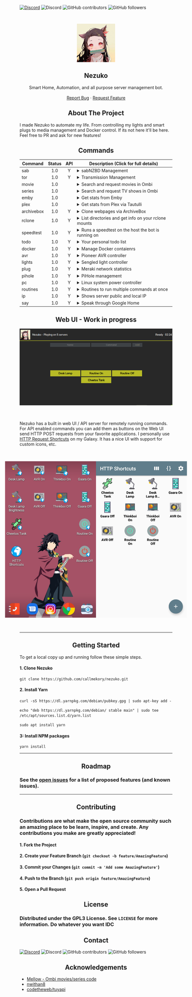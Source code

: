 <p><a href="https://discord.gg/xhnkTUH"><img src="https://img.shields.io/badge/Discord-Invite-7289DA.svg?style=for-the-badge&amp;logo=appveyor" alt="Discord"></a> <img src="https://img.shields.io/discord/302306803880820736?style=for-the-badge" alt="Discord"> <img src="https://img.shields.io/github/contributors/callmekory/nezuko?style=for-the-badge" alt="GitHub contributors"> <img src="https://img.shields.io/github/followers/callmekory?style=for-the-badge" alt="GitHub followers"></p>
<!-- PROJECT LOGO -->
<p><br /></p>
<p align="center">
  <a href="https://github.com/callmekory/nezuko">
    <img src="data/images/logo.png" alt="Logo" width="126" height="126">
  </a>

<strong><h2 align="center">Nezuko</h2></strong>

  <p align="center">
    Smart Home, Automation, and all purpose server management bot.
    <br />
    <br />
    <a href="https://github.com/callmekory/nezuko/issues">Report Bug</a>
    ·
    <a href="https://github.com/callmekory/nezuko/issues">Request Feature</a>
  </p>
</p>

<!-- ABOUT THE PROJECT -->
<h2 align="center"><b>About The Project</b></h2>

<p id="i-made-nezuko-to-automate-my-life-from-controlling-my-lights-and-smart-plugs-to-media-management-and-docker-control-if-its-not-here-it-ll-be-here-feel-free-to-pr-and-ask-for-new-features-">I made Nezuko to automate my life. From controlling my lights and smart plugs to media management and Docker control. If its not here it&#39;ll be here. Feel free to PR and ask for new features!</p>
<h2 id="-commands-"><!-- COMMANDS --></h2>
<h2 align="center"><b>Commands</b></h2>

<table>
<thead>
<tr>
<th>Command</th>
<th style="text-align:center">Status</th>
<th style="text-align:center">API</th>
<th>Description (Click for full details)</th>
</tr>
</thead>
<tbody>
<tr>
<td>sab</td>
<td style="text-align:center">1.0</td>
<td style="text-align:center">Y</td>
<td><details><summary>sabNZBD Management</summary><p>Commands:<p><ul><li><b>list</b> - List all downloads in queue</li><li><b>add</b> - Add NZB&#39;s via link</li></ul></details></td>
</tr>
<tr>
<td>tor</td>
<td style="text-align:center">1.0</td>
<td style="text-align:center">Y</td>
<td><details><summary>Transmission Management</summary><p>Commands:<p><ul><li><b>list</b> - List all downloads in queue</li><li><b>add [magnet link]</b> - Add Torrent via link</li></ul></details></td>
</tr>
<tr>
<td>movie</td>
<td style="text-align:center">1.0</td>
<td style="text-align:center"></td>
<td><details><summary>Search and request movies in Ombi</summary><p>Commands:<p><ul><li><b>[movie name]</b> - Movie to search for</li></ul></details></td>
</tr>
<tr>
<td>series</td>
<td style="text-align:center">1.0</td>
<td style="text-align:center"></td>
<td><details><summary>Search and request TV shows in Ombi</summary><p>Commands:<p><ul><li><b>[series name]</b> - Series to search for</li></ul></details></td>
</tr>
<tr>
<td>emby</td>
<td style="text-align:center">1.0</td>
<td style="text-align:center"></td>
<td><details><summary>Get stats from Emby</summary><p>Commands:<p><ul><li><b>stats</b> - Media library stats</li><li><b>recent [movies/series/music]</b> - View recent media and get links to watch</li><li><b>streams</b> - View who and whats currently streaming</li></ul></details></td>
</tr>
<tr>
<td>plex</td>
<td style="text-align:center">1.0</td>
<td style="text-align:center"></td>
<td><details><summary>Get stats from Plex via Tautulli</summary><p>Commands:<p><ul><li><b>stats</b> - Media library stats</li><li><b>recent [movies/series/music]</b> - View recent media and get links to watch</li><li><b>streams</b> - View who and whats currently streaming</li></ul></details></td>
</tr>
<tr>
<td>archivebox</td>
<td style="text-align:center">1.0</td>
<td style="text-align:center">Y</td>
<td><details><summary>Clone webpages via ArchiveBox</summary><p>Commands:<p><ul><li><b>[url]</b> - Url to add</li></ul></details></td>
</tr>
<tr>
<td>rclone</td>
<td style="text-align:center">1.0</td>
<td style="text-align:center">Y</td>
<td><details><summary>List directories and get info on your rclone mounts</summary><p>Commands:<p><ul><li><b>ls [/some/rclone/dir]</b> - List files in a dir and navigate in pages</li><li><b>size[/some/rclone/dir]</b> - Get the size of a dir on rclone</li></ul></details></td>
</tr>
<tr>
<td>speedtest</td>
<td style="text-align:center">1.0</td>
<td style="text-align:center">Y</td>
<td><details><summary>Runs a speedtest on the host the bot is running on</summary></details></td>
</tr>
<tr>
<td>todo</td>
<td style="text-align:center">1.0</td>
<td style="text-align:center">Y</td>
<td><details><summary>Your personal todo list</summary><p>Commands:<p><ul><li><b>list</b> - List all todos</li><li><b>add [take out trash]</b> - Add a todo</li><li><b>remove [1]</b> - Remove a todo</li></ul></details></td>
</tr>
<tr>
<td>docker</td>
<td style="text-align:center">1.0</td>
<td style="text-align:center">Y</td>
<td><details><summary>Manage Docker contaienrs</summary><p>Commands:<p><ul><li><b>list running/paused/exited/etc</b> - List containers</li><li><b>stop/start/restart/etc [CONTAINER]</b> - Manage container states</li></ul></details></td>
</tr>
<tr>
<td>avr</td>
<td style="text-align:center">1.0</td>
<td style="text-align:center">Y</td>
<td><details><summary>Pioneer AVR controller</summary><p>Commands:<p><ul><li><b>on/off</b> - Power on/off</li><li><b>vol</b> - Show current volume</li><li><b>vol [0-100]</b> - Set AVR volume</li></ul></details></td>
</tr>
<tr>
<td>lights</td>
<td style="text-align:center">1.0</td>
<td style="text-align:center">Y</td>
<td><details><summary>Sengled light controller</summary><p>Commands:<p><ul><li><b>list</b> - List all lights</li><li><b>[light name]</b> - Toggle light on/off</li><li><b>[light name] 0-100</b> - Set light brightness</li></ul></details></td>
</tr>
<tr>
<td>plug</td>
<td style="text-align:center">1.0</td>
<td style="text-align:center">Y</td>
<td><details><summary>Meraki network statistics</summary><p>Commands:<p><ul><li><b>list</b> - List all devices on network</li></ul></details></td>
</tr>
<tr>
<td>pihole</td>
<td style="text-align:center">1.0</td>
<td style="text-align:center">Y</td>
<td><details><summary>PiHole management</summary><p>Commands:<p><ul><li><b>stats</b> - List usage statistics</li><li><b>on/off</b> - Enable/disable DNS filtering</li></ul></details></td>
</tr>
<tr>
<td>pc</td>
<td style="text-align:center">1.0</td>
<td style="text-align:center">Y</td>
<td><details><summary>Linux system power controller</summary><p>Commands:<p><ul><li><b>on/off/restart</b> - State to set system</li></ul><p>Requires addon in core/addons/powerserver to be running on the system you want to control.</p></details></td>
</tr>
<tr>
<td>routines</td>
<td style="text-align:center">1.0</td>
<td style="text-align:center">Y</td>
<td><details><summary>Routines to run multiple commands at once</summary><p>Commands:<p><ul><li><b>add [routine name][command]</b> - Add a command to a routine</li><li><b>remove [routine name][command # from list command]</b> - Remove a command from routine</li><li><b>disable/enable [routine name][command # from list command]</b> - Enable/disable a command in a routine</li><li><b>list</b> - List all your routines and commands</li></ul></details></td>
</tr>
<tr>
<td>ip</td>
<td style="text-align:center">1.0</td>
<td style="text-align:center">Y</td>
<td><details><summary>Shows server public and local IP</summary></details></td>
</tr>
<tr>
<td>say</td>
<td style="text-align:center">1.0</td>
<td style="text-align:center">Y</td>
<td><details><summary>Speak through Google Home</summary><p>Commands:<p><ul><li><b>say [waddup my dude]</b> - Text to be spoken</li></ul></details></td>
</tr>
</tbody>
</table>

<h2 id="-web-ui-"><!-- Web UI --></h2>
<h2 align="center"><b>Web UI - Work in progress</b></h2>

<center>
<img src="data/images/webui.png" alt="alt text" title="Logo Title Text 1">
</center>
<br>
<br>
<p>Nezuko has a built in web UI / API server for remotely running commands. For API enabled commands you can add them as buttons on the Web UI send HTTP POST requests from your favorite applications. I personally use <a href="https://github.com/Waboodoo/HTTP-Shortcuts">HTTP Request Shortcuts</a> on my Galaxy. It has a nice UI with support for custom icons, etc.</p>
<br>
<br>
<div style="display: flex; justify-content: center">
<img src="data/images/app1.png" width="300px" />

<img src="data/images/app2.png" width="300px" />

</div>
<br>
<br>
<!-- GETTING STARTED --></p>
<hr>
<h2 align="center"><b>Getting Started</b></h2>

<p id="to-get-a-local-copy-up-and-running-follow-these-simple-steps-">To get a local copy up and running follow these simple steps.</p>
<h4 id="1-clone-nezuko">1. Clone Nezuko</h4>
<pre><code class="lang-sh">git <span class="hljs-keyword">clone</span> <span class="hljs-title">https</span>://github.com/callmekory/nezuko.git
</code></pre>
<h4 id="2-install-yarn">2. Install Yarn</h4>
<p><code>curl -sS https://dl.yarnpkg.com/debian/pubkey.gpg | sudo apt-key add -</code></p>
<p><code>echo &quot;deb https://dl.yarnpkg.com/debian/ stable main&quot; | sudo tee /etc/apt/sources.list.d/yarn.list</code></p>
<p><code>sudo apt install yarn</code></p>
<h4 id="3-install-npm-packages">3: Install NPM packages</h4>
<pre><code class="lang-sh">yarn <span class="hljs-keyword">install</span>
</code></pre>
<hr>
<h2 align="center"><b>Roadmap</b></h2>

<h3 id="see-the-open-issues-https-github-com-callmekory-nezuko-issues-for-a-list-of-proposed-features-and-known-issues-">See the <a href="https://github.com/callmekory/nezuko/issues">open issues</a> for a list of proposed features (and known issues).</h3>
<!-- CONTRIBUTING -->
<hr>
<h2 align="center"><b>Contributing</b></h2>

<h3 id="contributions-are-what-make-the-open-source-community-such-an-amazing-place-to-be-learn-inspire-and-create-any-contributions-you-make-are-greatly-appreciated-">Contributions are what make the open source community such an amazing place to be learn, inspire, and create. Any contributions you make are <strong>greatly appreciated</strong>!</h3>
<h4 id="1-fork-the-project">1. Fork the Project</h4>
<h4 id="2-create-your-feature-branch-git-checkout-b-feature-amazingfeature-">2. Create your Feature Branch (<code>git checkout -b feature/AmazingFeature</code>)</h4>
<h4 id="3-commit-your-changes-git-commit-m-add-some-amazingfeature-">3. Commit your Changes (<code>git commit -m &#39;Add some AmazingFeature&#39;</code>)</h4>
<h4 id="4-push-to-the-branch-git-push-origin-feature-amazingfeature-">4. Push to the Branch (<code>git push origin feature/AmazingFeature</code>)</h4>
<h4 id="5-open-a-pull-request">5. Open a Pull Request</h4>
<!-- LICENSE -->
<h2 align="center"><b>License</b></h2>

<h3 id="distributed-under-the-gpl3-license-see-license-for-more-information-do-whatever-you-want-idc">Distributed under the GPL3 License. See <code>LICENSE</code> for more information. Do whatever you want IDC</h3>
<!-- CONTACT -->
<h2 align="center"><b>Contact</b></h2>

<p><a href="https://discord.gg/xhnkTUH"><img src="https://img.shields.io/badge/Discord-Invite-7289DA.svg?style=for-the-badge&amp;logo=appveyor" alt="Discord"></a> <img src="https://img.shields.io/discord/302306803880820736?style=for-the-badge" alt="Discord"> <img src="https://img.shields.io/github/contributors/callmekory/nezuko?style=for-the-badge" alt="GitHub contributors"> <img src="https://img.shields.io/github/followers/callmekory?style=for-the-badge" alt="GitHub followers"></p>
<!-- ACKNOWLEDGEMENTS -->
<h2 align="center"><b>Acknowledgements</b></h2>

<ul>
<li><a href="https://github.com/v0idp/Mellow">Mellow - Ombi movies/series code</a></li>
<li><a href="https://github.com/nwithan8">nwithan8</a></li>
<li><a href="https://github.com/codetheweb/tuyapi">codetheweb/tuyapi</a></li>
</ul>
<!-- MARKDOWN LINKS & IMAGES -->
